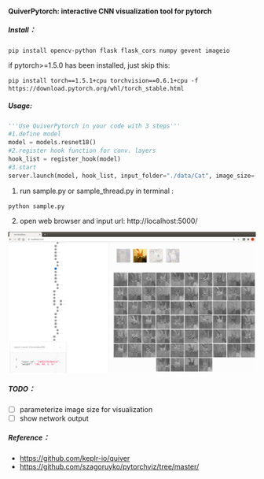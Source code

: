 #### QuiverPytorch: interactive CNN visualization tool for pytorch

##### Install：

```shell
pip install opencv-python flask flask_cors numpy gevent imageio
```

if pytorch>=1.5.0 has been installed, just skip this:

```shell
pip install torch==1.5.1+cpu torchvision==0.6.1+cpu -f https://download.pytorch.org/whl/torch_stable.html
```

##### Usage:

```python
'''Use QuiverPytorch in your code with 3 steps'''
#1.define model
model = models.resnet18() 
#2.register hook function for conv. layers
hook_list = register_hook(model) 
#3.start
server.launch(model, hook_list, input_folder="./data/Cat", image_size=[50,50], use_gpu=False)
```

1. run sample.py or sample_thread.py in terminal : 

```
python sample.py
```

2. open web browser and input url: http://localhost:5000/ 

![image](doc/vis.png)

##### TODO：

- [ ] parameterize image size for visualization
- [ ] show network output 

##### Reference：

- https://github.com/keplr-io/quiver
- https://github.com/szagoruyko/pytorchviz/tree/master/


